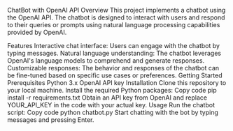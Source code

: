 ChatBot with OpenAI API
Overview
This project implements a chatbot using the OpenAI API. The chatbot is designed to interact with users and respond to their queries or prompts using natural language processing capabilities provided by OpenAI.

Features
Interactive chat interface: Users can engage with the chatbot by typing messages.
Natural language understanding: The chatbot leverages OpenAI's language models to comprehend and generate responses.
Customizable responses: The behavior and responses of the chatbot can be fine-tuned based on specific use cases or preferences.
Getting Started
Prerequisites
Python 3.x
OpenAI API key
Installation
Clone this repository to your local machine.
Install the required Python packages:
Copy code
pip install -r requirements.txt
Obtain an API key from OpenAI and replace YOUR_API_KEY in the code with your actual key.
Usage
Run the chatbot script:
Copy code
python chatbot.py
Start chatting with the bot by typing messages and pressing Enter.